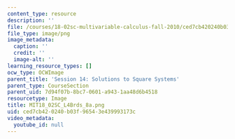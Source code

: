```yaml
---
content_type: resource
description: ''
file: /courses/18-02sc-multivariable-calculus-fall-2010/ced7cb420240b03f96543e439993173c_MIT18_02SC_L4Brds_8a.png
file_type: image/png
image_metadata:
  caption: ''
  credit: ''
  image-alt: ''
learning_resource_types: []
ocw_type: OCWImage
parent_title: 'Session 14: Solutions to Square Systems'
parent_type: CourseSection
parent_uid: 7d94f07b-8bc7-0601-a943-1aa48d6b4518
resourcetype: Image
title: MIT18_02SC_L4Brds_8a.png
uid: ced7cb42-0240-b03f-9654-3e439993173c
video_metadata:
  youtube_id: null
---
```

